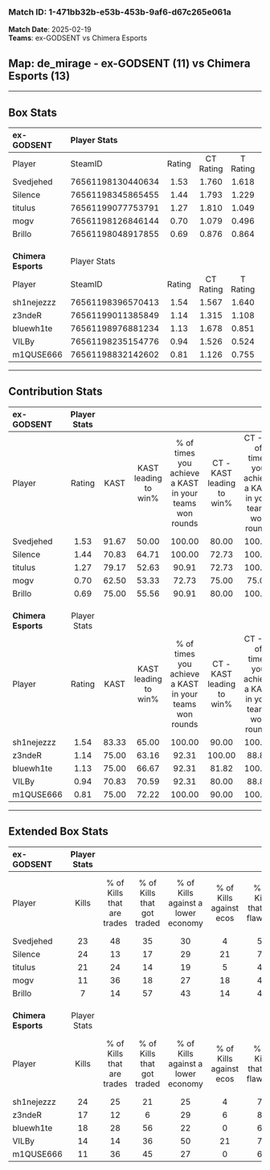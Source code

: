 ### Match ID: 1-471bb32b-e53b-453b-9af6-d67c265e061a  
**Match Date**: 2025-02-19  
**Teams**: ex-GODSENT vs Chimera Esports  

## **Map**: de_mirage - ex-GODSENT (11) vs Chimera Esports (13)  
---  

## Box Stats  

| **ex-GODSENT**      | Player Stats      |        |           |          |       |       |       |         |        |      |     |
| :- | :- | :-: | :-: | :-: | :-: | :-: | :-: | :-: | :-: | :-: | :-: |
| Player              | SteamID           | Rating | CT Rating | T Rating | KAST  |  ADR  | Kills | Assists | Deaths | K/D  | HS% |
| Svedjehed           | 76561198130440634 |  1.53  |   1.760   |  1.618   | 91.67 | 111.5 |  23   |    8    |   19   | 1.21 | 39  |
| Silence             | 76561198345865455 |  1.44  |   1.793   |  1.229   | 70.83 | 88.1  |  24   |    2    |   13   | 1.85 | 41  |
| titulus             | 76561199077753791 |  1.27  |   1.810   |  1.049   | 79.17 | 94.7  |  21   |    4    |   20   | 1.05 | 61  |
| mogv                | 76561198126846144 |  0.70  |   1.079   |  0.496   | 62.50 | 46.3  |  11   |    3    |   17   | 0.65 | 54  |
| Brillo              | 76561198048917855 |  0.69  |   0.876   |  0.864   | 75.00 | 47.9  |   7   |    8    |   16   | 0.44 | 71  |
|                     |                   |        |           |          |       |       |       |         |        |      |     |
|                     |                   |        |           |          |       |       |       |         |        |      |     |
|                     |                   |        |           |          |       |       |       |         |        |      |     |
| **Chimera Esports** | Player Stats      |        |           |          |       |       |       |         |        |      |     |
| Player              | SteamID           | Rating | CT Rating | T Rating | KAST  |  ADR  | Kills | Assists | Deaths | K/D  | HS% |
| sh1nejezzz          | 76561198396570413 |  1.54  |   1.567   |  1.640   | 83.33 | 94.0  |  24   |    3    |   14   | 1.71 | 70  |
| z3ndeR              | 76561199011385849 |  1.14  |   1.315   |  1.108   | 75.00 | 72.0  |  17   |    4    |   15   | 1.13 | 41  |
| bluewh1te           | 76561198976881234 |  1.13  |   1.678   |  0.851   | 75.00 | 93.2  |  18   |    9    |   21   | 0.86 | 50  |
| VILBy               | 76561198235154776 |  0.94  |   1.526   |  0.524   | 70.83 | 73.0  |  14   |   10    |   19   | 0.74 | 64  |
| m1QUSE666           | 76561198832142602 |  0.81  |   1.126   |  0.755   | 75.00 | 59.2  |  11   |    3    |   18   | 0.61 | 63  |
---  

## Contribution Stats  

| **ex-GODSENT**      | Player Stats |       |                      |                                                        |                           |                                                             |                          |                                                            |
| :- | :-: | :-: | :-: | :-: | :-: | :-: | :-: | :-: |
| Player              |    Rating    | KAST  | KAST leading to win% | % of times you achieve a KAST in your teams won rounds | CT - KAST leading to win% | CT - % of times you achieve a KAST in your teams won rounds | T - KAST leading to win% | T - % of times you achieve a KAST in your teams won rounds |
| Svedjehed           |     1.53     | 91.67 |        50.00         |                         100.00                         |           80.00           |                           100.00                            |          25.00           |                           100.00                           |
| Silence             |     1.44     | 70.83 |        64.71         |                         100.00                         |           72.73           |                           100.00                            |          50.00           |                           100.00                           |
| titulus             |     1.27     | 79.17 |        52.63         |                         90.91                          |           72.73           |                           100.00                            |          25.00           |                           66.67                            |
| mogv                |     0.70     | 62.50 |        53.33         |                         72.73                          |           75.00           |                            75.00                            |          28.57           |                           66.67                            |
| Brillo              |     0.69     | 75.00 |        55.56         |                         90.91                          |           80.00           |                           100.00                            |          25.00           |                           66.67                            |
|                     |              |       |                      |                                                        |                           |                                                             |                          |                                                            |
|                     |              |       |                      |                                                        |                           |                                                             |                          |                                                            |
|                     |              |       |                      |                                                        |                           |                                                             |                          |                                                            |
| **Chimera Esports** | Player Stats |       |                      |                                                        |                           |                                                             |                          |                                                            |
| Player              |    Rating    | KAST  | KAST leading to win% | % of times you achieve a KAST in your teams won rounds | CT - KAST leading to win% | CT - % of times you achieve a KAST in your teams won rounds | T - KAST leading to win% | T - % of times you achieve a KAST in your teams won rounds |
| sh1nejezzz          |     1.54     | 83.33 |        65.00         |                         100.00                         |           90.00           |                           100.00                            |          40.00           |                           100.00                           |
| z3ndeR              |     1.14     | 75.00 |        63.16         |                         92.31                          |          100.00           |                            88.89                            |          36.36           |                           100.00                           |
| bluewh1te           |     1.13     | 75.00 |        66.67         |                         92.31                          |           81.82           |                           100.00                            |          42.86           |                           75.00                            |
| VILBy               |     0.94     | 70.83 |        70.59         |                         92.31                          |           80.00           |                            88.89                            |          57.14           |                           100.00                           |
| m1QUSE666           |     0.81     | 75.00 |        72.22         |                         100.00                         |           90.00           |                           100.00                            |          50.00           |                           100.00                           |
---  

## Extended Box Stats  

| **ex-GODSENT**      | Player Stats |                            |                            |                                    |                         |                              |                                 |        |                             |                                     |                          |                               |                            |
| :- | :-: | :-: | :-: | :-: | :-: | :-: | :-: | :-: | :-: | :-: | :-: | :-: | :-: |
| Player              |    Kills     | % of Kills that are trades | % of Kills that got traded | % of Kills against a lower economy | % of Kills against ecos | % of Kills that are flawless | % of Kills that are close duels | Deaths | % of Deaths that get traded | % of Deaths against a lower economy | % of Deaths against ecos | % of Deaths that are flawless | % of Deaths that are close |
| Svedjehed           |      23      |             48             |             35             |                 30                 |            4            |              57              |                0                |   19   |             21              |                 21                  |            0             |              74               |             0              |
| Silence             |      24      |             13             |             17             |                 29                 |           21            |              79              |                8                |   13   |             23              |                 15                  |            0             |              92               |             0              |
| titulus             |      21      |             24             |             14             |                 19                 |            5            |              48              |               10                |   20   |             35              |                 20                  |            5             |              65               |             10             |
| mogv                |      11      |             36             |             18             |                 27                 |           18            |              45              |                0                |   17   |             24              |                  6                  |            0             |              82               |             6              |
| Brillo              |      7       |             14             |             57             |                 43                 |           14            |              43              |               14                |   16   |             50              |                 19                  |            0             |              63               |             6              |
|                     |              |                            |                            |                                    |                         |                              |                                 |        |                             |                                     |                          |                               |                            |
|                     |              |                            |                            |                                    |                         |                              |                                 |        |                             |                                     |                          |                               |                            |
|                     |              |                            |                            |                                    |                         |                              |                                 |        |                             |                                     |                          |                               |                            |
| **Chimera Esports** | Player Stats |                            |                            |                                    |                         |                              |                                 |        |                             |                                     |                          |                               |                            |
| Player              |    Kills     | % of Kills that are trades | % of Kills that got traded | % of Kills against a lower economy | % of Kills against ecos | % of Kills that are flawless | % of Kills that are close duels | Deaths | % of Deaths that get traded | % of Deaths against a lower economy | % of Deaths against ecos | % of Deaths that are flawless | % of Deaths that are close |
| sh1nejezzz          |      24      |             25             |             21             |                 25                 |            4            |              75              |                0                |   14   |             21              |                 21                  |            7             |              71               |             7              |
| z3ndeR              |      17      |             12             |             6              |                 29                 |            6            |              88              |                0                |   15   |             13              |                 20                  |            0             |              67               |             0              |
| bluewh1te           |      18      |             28             |             56             |                 22                 |            0            |              61              |                6                |   21   |             29              |                 24                  |            0             |              52               |             10             |
| VILBy               |      14      |             14             |             36             |                 50                 |           21            |              79              |                0                |   19   |             21              |                 26                  |            5             |              37               |             11             |
| m1QUSE666           |      11      |             36             |             45             |                 27                 |            0            |              64              |               27                |   18   |             33              |                 22                  |            0             |              61               |             0              |
